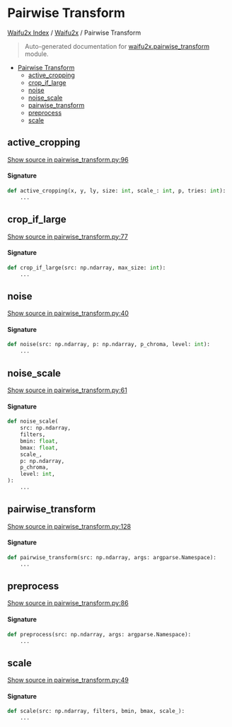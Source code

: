 # Pairwise Transform

[Waifu2x Index](../README.md#waifu2x-index) /
[Waifu2x](./index.md#waifu2x) /
Pairwise Transform

> Auto-generated documentation for [waifu2x.pairwise_transform](../../../waifu2x/pairwise_transform.py) module.

- [Pairwise Transform](#pairwise-transform)
  - [active_cropping](#active_cropping)
  - [crop_if_large](#crop_if_large)
  - [noise](#noise)
  - [noise_scale](#noise_scale)
  - [pairwise_transform](#pairwise_transform)
  - [preprocess](#preprocess)
  - [scale](#scale)

## active_cropping

[Show source in pairwise_transform.py:96](../../../waifu2x/pairwise_transform.py#L96)

#### Signature

```python
def active_cropping(x, y, ly, size: int, scale_: int, p, tries: int):
    ...
```



## crop_if_large

[Show source in pairwise_transform.py:77](../../../waifu2x/pairwise_transform.py#L77)

#### Signature

```python
def crop_if_large(src: np.ndarray, max_size: int):
    ...
```



## noise

[Show source in pairwise_transform.py:40](../../../waifu2x/pairwise_transform.py#L40)

#### Signature

```python
def noise(src: np.ndarray, p: np.ndarray, p_chroma, level: int):
    ...
```



## noise_scale

[Show source in pairwise_transform.py:61](../../../waifu2x/pairwise_transform.py#L61)

#### Signature

```python
def noise_scale(
    src: np.ndarray,
    filters,
    bmin: float,
    bmax: float,
    scale_,
    p: np.ndarray,
    p_chroma,
    level: int,
):
    ...
```



## pairwise_transform

[Show source in pairwise_transform.py:128](../../../waifu2x/pairwise_transform.py#L128)

#### Signature

```python
def pairwise_transform(src: np.ndarray, args: argparse.Namespace):
    ...
```



## preprocess

[Show source in pairwise_transform.py:86](../../../waifu2x/pairwise_transform.py#L86)

#### Signature

```python
def preprocess(src: np.ndarray, args: argparse.Namespace):
    ...
```



## scale

[Show source in pairwise_transform.py:49](../../../waifu2x/pairwise_transform.py#L49)

#### Signature

```python
def scale(src: np.ndarray, filters, bmin, bmax, scale_):
    ...
```


